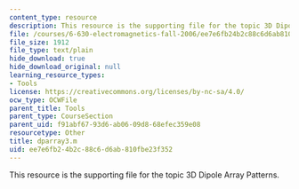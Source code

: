 ```yaml
---
content_type: resource
description: This resource is the supporting file for the topic 3D Dipole Array Patterns.
file: /courses/6-630-electromagnetics-fall-2006/ee7e6fb24b2c88c6d6ab810fbe23f352_dparray3.m
file_size: 1912
file_type: text/plain
hide_download: true
hide_download_original: null
learning_resource_types:
- Tools
license: https://creativecommons.org/licenses/by-nc-sa/4.0/
ocw_type: OCWFile
parent_title: Tools
parent_type: CourseSection
parent_uid: f91abf67-93d6-ab06-09d8-68efec359e08
resourcetype: Other
title: dparray3.m
uid: ee7e6fb2-4b2c-88c6-d6ab-810fbe23f352
---
```

This resource is the supporting file for the topic 3D Dipole Array Patterns.